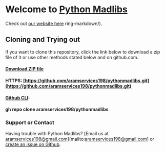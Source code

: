 # Welcome to [Python Madlibs](https://github.com/aramservices198/pythinmadlibs)

Check out [our website here](https://aramservices198.github.io/pythonmadlibs/)
ring-markdown/).

## Cloning and Trying out
If you want to clone this repository, click the link below to download a zip file of it or use other methods stated below and on github.com.

#### [Download ZIP file](https://github.com/aramservices198/pythonmadlibs/archive/main.zip)
#### HTTPS: [https://github.com/aramservices198/pythonmadlibs.git](https://github.com/aramservices198/pythonmadlibs.git)
#### [Github CLI](https://cli.github.com/):
#### gh repo clone aramservices198/pythonmadlibs

### Support or Contact


Having trouble with Python Madlibs? [Email us at aramservices198@gmail.com](mailto:aramservices198@gmail.com] or [create an issue on Github](https://github.com/aramservices198/pythonmadlibs/issues/new).
